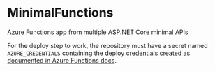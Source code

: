 # MinimalFunctions

Azure Functions app from multiple ASP.NET Core minimal APIs

For the deploy step to work, the repository must have a secret named `AZURE_CREDENTIALS` 
containing the [deploy credentials created as documented in Azure Functions docs](https://github.com/Azure/functions-action#using-azure-service-principal-for-rbac-as-deployment-credential).

